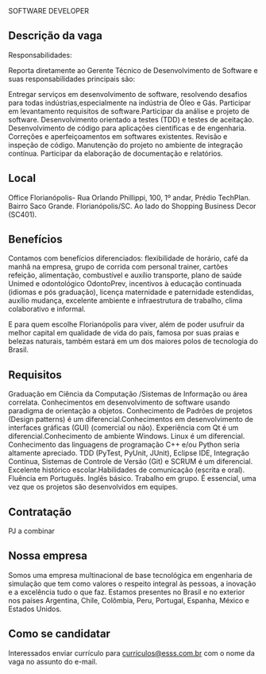 <!-- 
==================================================
POR FAVOR, SÓ POSTE SE A VAGA FOR PARA FRONT-END!

Não faça distinção de gênero no titulo da vaga.

Use: "Front-End Developer" ao invés de 
"Desenvolvedor Front-End" \o/

Exemplo: `[São Paulo] Front-End Developer na [NOME DA EMPRESA]`
==================================================
--> SOFTWARE DEVELOPER

## Descrição da vaga

Responsabilidades: 

Reporta diretamente ao Gerente Técnico de Desenvolvimento de Software e suas responsabilidades principais são:

Entregar serviços em desenvolvimento de software, resolvendo desafios para todas indústrias,especialmente na indústria de Óleo e Gás.
Participar em levantamento requisitos de software.Participar da análise e projeto de software.
Desenvolvimento orientado a testes (TDD) e testes de aceitação.
Desenvolvimento de código para aplicações científicas e de engenharia.
Correções e aperfeiçoamentos em softwares existentes.
Revisão e inspeção de código.
Manutenção do projeto no ambiente de integração contínua.
Participar da elaboração de documentação e relatórios.


## Local

Office Florianópolis- Rua Orlando Phillippi, 100, 1º andar, Prédio TechPlan. Bairro Saco Grande. Florianópolis/SC. Ao lado do Shopping Business Decor (SC401).
 

## Benefícios

Contamos com  benefícios diferenciados: flexibilidade de horário, café da manhã na empresa, grupo de corrida com personal trainer, cartões refeição, alimentação, combustível e auxílio transporte, plano de saúde Unimed e odontológico OdontoPrev, incentivos à educação continuada (idiomas e pós graduação), licença maternidade e paternidade estendidas, auxílio mudança, excelente ambiente e infraestrutura de trabalho, clima colaborativo e informal.

E para quem escolhe Florianópolis para viver, além de poder usufruir da melhor capital em qualidade de vida do país, famosa por suas praias e belezas naturais, também estará em um dos maiores polos de tecnologia do Brasil.



## Requisitos

Graduação em Ciência da Computação /Sistemas de Informação ou área correlata.
Conhecimentos em desenvolvimento de software usando paradigma de orientação a objetos.
Conhecimento de Padrões de projetos (Design patterns) é um diferencial.Conhecimentos em desenvolvimento de interfaces gráficas (GUI) (comercial ou não).
Experiência com Qt é um diferencial.Conhecimento de ambiente Windows. Linux é um diferencial.
Conhecimento das linguagens de programação C++ e/ou Python seria altamente apreciado.
TDD (PyTest, PyUnit, JUnit), Eclipse IDE, Integração Contínua, Sistemas de Controle de Versão (Git) e SCRUM é um diferencial.
Excelente histórico escolar.Habilidades de comunicação (escrita e oral).
Fluência em Português. Inglês básico.
Trabalho em grupo. É essencial, uma vez que os projetos são desenvolvidos em equipes.

## Contratação

PJ a combinar

## Nossa empresa

Somos uma empresa multinacional de base tecnológica em engenharia de simulação que tem como valores o respeito integral às pessoas, a inovação e a excelência tudo o que faz.  Estamos presentes no Brasil e no exterior nos países Argentina, Chile, Colômbia, Peru, Portugal, Espanha, México e Estados Unidos.


## Como se candidatar

Interessados enviar currículo para curriculos@esss.com.br com o nome da vaga no assunto do e-mail.
